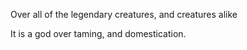 Over all of the legendary creatures, and creatures alike

It is a god over taming, and domestication.